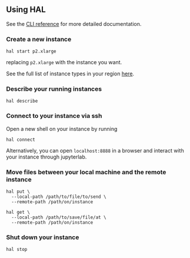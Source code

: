 ## Using HAL

See the [CLI reference](/cli_reference) for more detailed documentation.

### Create a new instance

```console
hal start p2.xlarge
```

replacing `p2.xlarge` with the instance you want.

See the full list of instance types in your region [here](https://aws.amazon.com/ec2/spot/pricing/).

### Describe your running instances

```console
hal describe
```

### Connect to your instance via ssh

Open a new shell on your instance by running

```console
hal connect
```

Alternatively, you can open `localhost:8888` in a browser and interact with your instance through jupyterlab.

### Move files between your local machine and the remote instance

```console
hal put \
  --local-path /path/to/file/to/send \
  --remote-path /path/on/instance
```

```console
hal get \
  --local-path /path/to/save/file/at \
  --remote-path /path/on/instance
```

### Shut down your instance

```console
hal stop
```
